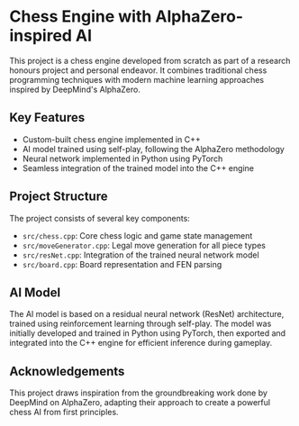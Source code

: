 # Chess Engine with AlphaZero-inspired AI

This project is a chess engine developed from scratch as part of a research honours project and personal endeavor. It combines traditional chess programming techniques with modern machine learning approaches inspired by DeepMind's AlphaZero.

## Key Features

- Custom-built chess engine implemented in C++
- AI model trained using self-play, following the AlphaZero methodology
- Neural network implemented in Python using PyTorch
- Seamless integration of the trained model into the C++ engine

## Project Structure

The project consists of several key components:

- `src/chess.cpp`: Core chess logic and game state management
- `src/moveGenerator.cpp`: Legal move generation for all piece types
- `src/resNet.cpp`: Integration of the trained neural network model
- `src/board.cpp`: Board representation and FEN parsing

## AI Model

The AI model is based on a residual neural network (ResNet) architecture, trained using reinforcement learning through self-play. The model was initially developed and trained in Python using PyTorch, then exported and integrated into the C++ engine for efficient inference during gameplay.

## Acknowledgements

This project draws inspiration from the groundbreaking work done by DeepMind on AlphaZero, adapting their approach to create a powerful chess AI from first principles.
